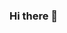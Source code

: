 ### Hi there 👋
<!--
- 🔭 I’m currently working on CV neural nets/
- 🌱 I’m currently learning ML, Computer Vision 
- 💬 Ask me about ...
- ⚡ Fun fact: this is, excuse me, a damn fine cup of coffee
-->
